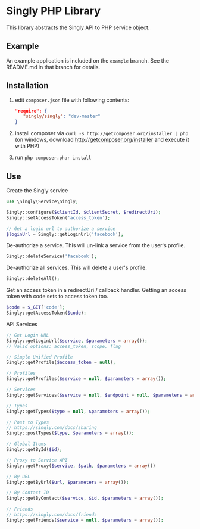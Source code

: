 Singly PHP Library
===============================
This library abstracts the Singly API to PHP service object.  

Example 
-------
An example application is included on the ```example``` branch.  See the README.md in that branch for details.

Installation
------------
  1. edit `composer.json` file with following contents:

     ```json
     "require": {
        "singly/singly": "dev-master"
     }
     ```
  2. install composer via `curl -s http://getcomposer.org/installer | php` (on windows, download
     http://getcomposer.org/installer and execute it with PHP)
  3. run `php composer.phar install`

Use
---
Create the Singly service
```php
use \Singly\Service\Singly;

Singly::configure($clientId, $clientSecret, $redirectUri);
Singly::setAccessToken('access_token');

// Get a login url to authorize a service
$loginUrl = Singly::getLoginUrl('facebook');
```

De-authorize a service.  This will un-link a service from the user's profile.
```php
Singly::deleteService('facebook');
```

De-authorize all services.  This will delete a user's profile.
```php
Singly::deleteAll();
```

Get an access token in a redirectUri / callback handler.
Getting an access token with code sets to access token too.
```php
$code = $_GET['code'];
Singly::getAccessToken($code);
```

API Services
```php
// Get Login URL
Singly::getLoginUrl($service, $parameters = array());
// Valid options: access_token, scope, flag

// Simple Unified Profile
Singly::getProfile($access_token = null);

// Profiles
Singly::getProfiles($service = null, $parameters = array());

// Services
Singly::getServices($service = null, $endpoint = null, $parameters = array());

// Types
Singly::getTypes($type = null, $parameters = array());

// Post to Types
// https://singly.com/docs/sharing
Singly::postTypes($type, $parameters = array());

// Global Items
Singly::getById($id);

// Proxy to Service API
Singly::getProxy($service, $path, $parameters = array())

// By URL
Singly::getByUrl($url, $parameters = array());

// By Contact ID
Singly::getByContact($service, $id, $parameters = array());

// Friends
// https://singly.com/docs/friends
Singly::getFriends($service = null, $parameters = array());
```

